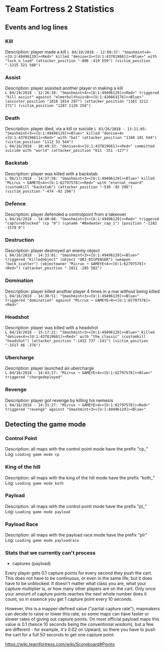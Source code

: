 # Team Fortress 2 Statistics

## Events and log lines

### Kill
Description: player made a kill
`L 04/19/2018 - 12:09:37: "Smashmint<4><[U:1:49496129]><Red>" killed "denise<3><[U:1:437819661]><Blue>" with "loch_n_load" (attacker_position "-806 -419 559") (victim_position "-1215 321 508")`

### Assist
Description: player assisted another player in making a kill  
`L 04/19/2018 - 12:26:38: "Smashmint<4><[U:1:49496129]><Red>" triggered "kill assist" against "elmerbulthuis<8><[U:1:426663176]><Blue>" (assister_position "1016 1014 297") (attacker_position "1161 1212 271") (victim_position "1287 1120 258")`

### Death
Description: player died, via a kill or suicide
`L 03/26/2018 - 13:21:05: "Smashmint<3><[U:1:49496129]><Blue>" killed "denise<4><[U:1:437819661]><Red>" with "bat" (attacker_position "1160 101 544") (victim_position "1112 53 544")`  
`L 04/16/2018 - 10:49:33: "denise<4><[U:1:437819661]><Red>" committed suicide with "world" (attacker_position "611 -351 -127")`

### Backstab
Description: player was killed with a backstab  
`L 04/17/2018 - 14:37:58: "Smashmint<3><[U:1:49496129]><Blue>" killed "Micrux ¬ GAMEYE<4><[U:1:62797578]><Red>" with "eternal_reward" (customkill "backstab") (attacker_position "-530 -92 296") (victim_position "-474 -92 296")`

### Defence
Description: player defended a controlpoint from a takeover  
`L 04/16/2018 - 14:40:08: "Smashmint<3><[U:1:49496129]><Red>" triggered "captureblocked" (cp "0") (cpname "#Badwater_cap_1") (position "-1182 -1570 0")`

### Destruction
Description: player destroyed an enemy object   
`L 04/16/2018 - 14:33:01: "Smashmint<3><[U:1:49496129]><Blue>" triggered "killedobject" (object "OBJ_DISPENSER") (weapon "back_scatter") (objectowner "Micrux ¬ GAMEYE<4><[U:1:62797578]><Red>") (attacker_position "-1011 -285 502")`

### Domination
Description: player killed another player 4 times in a row without being killed   
`L 04/16/2018 - 14:30:51: "Smashmint<3><[U:1:49496129]><Blue>" triggered "domination" against "Micrux ¬ GAMEYE<4><[U:1:62797578]><Red>"`

### Headshot
Description: player was killed with a headshot  
`L 04/19/2018 - 15:17:21: "Smashmint<3><[U:1:49496129]><Blue>" killed "denise<4><[U:1:437819661]><Red>" with "the_classic" (customkill "headshot") (attacker_position "-1432 737 -141") (victim_position "-1517 46 -376")`

### Ubercharge
Description: player launched an ubercharge  
`L 04/16/2018 - 14:43:17: "Micrux ¬ GAMEYE<4><[U:1:62797578]><Blue>" triggered "chargedeployed"`

### Revenge
Description: player got revenge by killing his nemesis   
`L 04/16/2018 - 14:31:27: "Micrux ¬ GAMEYE<4><[U:1:62797578]><Red>" triggered "revenge" against "Smashmint<3><[U:1:49496129]><Blue>"`

## Detecting the game mode

### Control Point
Description: all maps with the control point mode have the prefix "cp_"  
Log: `Loading game mode cp`

### King of the hill
Description: all maps with the king of the hill mode have the prefix "koth_"  
Log: `Loading game mode koth`

### Payload
Description: all maps with the control point mode have the prefix "pl_"  
Log: `Loading game mode payload`

### Payload Race
Description: all maps with the payload race mode have the prefix "plr"  
Log: `Loading game mode payloadrace`


### Stats that we currently can't process

- captures (payload) 

Every player gets 0.1 capture points for every second they push the cart. This does not have to be continuous, or even in the same life, but it does have to be unblocked. It doesn't matter what class you are, what your capture multiplier is, or how many other players are on the cart. Only once your amount of capture points reaches the next whole number does it count, so in essence you get 1 capture point every 10 seconds.

However, this is a mapper-defined value ("partial capture rate"); mapmakers can decide to raise or lower this rate, so some maps can have faster or slower rates of giving out capture points. On most official payload maps this value is 0.1 (hence 10 seconds being the conventional wisdom), but a few are different - for example, it's 0.02 on Upward, so there you have to push the cart for a full 50 seconds to get one capture point.

https://wiki.teamfortress.com/wiki/Scoreboard#Points
